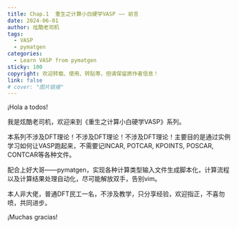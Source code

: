 ```yaml
---
title: Chap.1  重生之计算小白硬学VASP —— 前言
date: 2024-06-01
author: 炫酷老司机
tags:
  - VASP
  - pymatgen
categories:
  - Learn VASP from pymatgen
sticky: 100
copyright: 欢迎转载、使用、转贴等，但请保留原作者信息！
link: false
# cover: "图片链接"
---
```


¡Hola a todos! 

我是炫酷老司机，欢迎来到《重生之计算小白硬学VASP》系列。

本系列不涉及DFT理论！不涉及DFT理论！不涉及DFT理论！主要目的是通过实例学习如何让VASP跑起来，不需要记INCAR, POTCAR, KPOINTS, POSCAR, CONTCAR等各种文件。

配合上好大哥——pymatgen，实现各种计算类型输入文件生成脚本化，计算流程以及计算结果处理自动化，尽可能解放双手，告别vim。

本人非大佬，普通DFT民工一名，不涉及教学，只分享经验，欢迎指正，不喜勿喷，共同进步。

¡Muchas gracias!